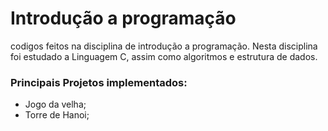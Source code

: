 # **Introdução a programação**
codigos feitos na disciplina de introdução a programação. Nesta disciplina foi estudado a Linguagem C, assim como algoritmos e estrutura de dados.

### **Principais Projetos implementados**:
- Jogo da velha;
- Torre de Hanoi;
